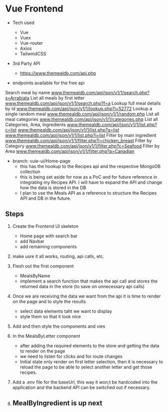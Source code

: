 # Vue Frontend

- Tech used
    - Vue
    - Vuex
    - Vue-router
    - Axios
    - TailwindCSS

- 3rd Party API
    - https://www.themealdb.com/api.php

- endpoints available for the free api

Search meal by name
    www.themealdb.com/api/json/v1/1/search.php?s=Arrabiata
List all meals by first letter
    www.themealdb.com/api/json/v1/1/search.php?f=a
Lookup full meal details by id
    www.themealdb.com/api/json/v1/1/lookup.php?i=52772
Lookup a single random meal
    www.themealdb.com/api/json/v1/1/random.php
List all meal categories
    www.themealdb.com/api/json/v1/1/categories.php
List all Categories, Area, Ingredients
    www.themealdb.com/api/json/v1/1/list.php?c=list
    www.themealdb.com/api/json/v1/1/list.php?a=list
    www.themealdb.com/api/json/v1/1/list.php?i=list
Filter by main ingredient
    www.themealdb.com/api/json/v1/1/filter.php?i=chicken_breast
Filter by Category
    www.themealdb.com/api/json/v1/1/filter.php?c=Seafood
Filter by Area
    www.themealdb.com/api/json/v1/1/filter.php?a=Canadian

- branch: vuie-ui/Home-page
    - this has the hookup to the Recipes api and the respective MongoDB collection
    - this is being set aside for now as a PoC and for future reference in integrating my Recipes API. I will have to expand the API and change how the data is stored in the DB
    - I plan to use the Meals API as a reference to structure the Recipes API and DB in the future.

## Steps

1. Create the Frontend UI skeleton
    - Home page with search bar
    - add Navbar 
    - add remaining components
2. make usre it all works, routing, api calls, etc.
3. Flesh out the first component
    - MealsByName
    - implement a search function that makes the api call and stores the returned data in the store (to save on unnecessary api calls)
4. Once we are receiving the data we want from the api it is time to render on the page and to style the results
    - select data elements taht we want to display
    - style them so that it look nice

5. Add and then style the components and vies
6. In the MealsByLetter component
    - after adding the required elements to the store and getting the data to render on the page
    - we need to listen for clicks and for route changes
    - Initial state only render on first letter selection, then it is necessary to reload the page to be able to select another letter and get those recipes.
7. Add a .env file for the baseUrl, this way it won;t be hardcoded into the application and the backend API can be switched out if necessary.

8. MealByIngredient is up next
    - 